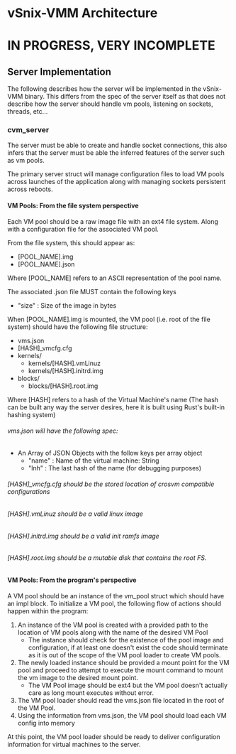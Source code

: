 # vSnix-VMM Architecture

# IN PROGRESS, VERY INCOMPLETE

## Server Implementation
The following describes how the server will be implemented in the vSnix-VMM binary. This differs from the spec of the
server itself as that does not describe how the server should handle vm pools, listening on sockets, threads, etc...

### cvm_server
The server must be able to create and handle socket connections, this also infers that the server must be able the
inferred features of the server such as vm pools.

The primary server struct will manage configuration files to load VM pools across launches of the application along with
managing sockets persistent across reboots.

#### VM Pools: From the file system perspective
Each VM pool should be a raw image file with an ext4 file system. Along with a configuration file for the associated VM
pool.

From the file system, this should appear as:
* [POOL_NAME].img
* [POOL_NAME].json

Where [POOL_NAME] refers to an ASCII representation of the pool name.

The associated .json file MUST contain the following keys
* "size" : Size of the image in bytes

When [POOL_NAME].img is mounted, the VM pool (i.e. root of the file system) should have the following file structure:

* vms.json
* [HASH]_vmcfg.cfg
* kernels/
    * kernels/[HASH].vmLinuz
    * kernels/[HASH].initrd.img
* blocks/
    * blocks/[HASH].root.img

Where [HASH] refers to a hash of the Virtual Machine's name (The hash can be built any way the server desires, here it 
is built using Rust's built-in hashing system)

###### vms.json will have the following spec:
* An Array of JSON Objects with the follow keys per array object
  * "name" : Name of the virtual machine: String
  * "lnh" : The last hash of the name (for debugging purposes)

###### [HASH]_vmcfg.cfg should be the stored location of crosvm compatible configurations
###### [HASH].vmLinuz should be a valid linux image
###### [HASH].initrd.img should be a valid init ramfs image
###### [HASH].root.img should be a mutable disk that contains the root FS.

#### VM Pools: From the program's perspective
A VM pool should be an instance of the vm_pool struct which should have an impl block. To initialize a VM pool, the
following flow of actions should happen within the program:
1. An instance of the VM pool is created with a provided path to the location of VM pools along with the name of the
desired VM Pool
    * The instance should check for the existence of the pool image and configuration, if at least one doesn't exist
the code should terminate as it is out of the scope of the VM pool loader to create VM pools.
2. The newly loaded instance should be provided a mount point for the VM pool and proceed to attempt to execute the
mount command to mount the vm image to the desired mount point.
    * The VM Pool image should be ext4 but the VM pool doesn't actually care as long mount executes without error.
3. The VM pool loader should read the vms.json file located in the root of the VM Pool.
4. Using the information from vms.json, the VM pool should load each VM config into memory

At this point, the VM pool loader should be ready to deliver configuration information for virtual machines to the
server.